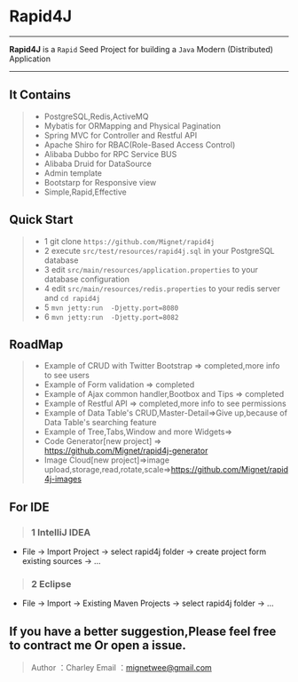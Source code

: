 # Rapid4J

------

**Rapid4J** is a `Rapid` Seed Project for building a `Java` Modern (Distributed) Application

------

## It Contains
>* PostgreSQL,Redis,ActiveMQ
>* Mybatis for ORMapping and Physical Pagination
>* Spring MVC for Controller and Restful API
>* Apache Shiro for RBAC(Role-Based Access Control)
>* Alibaba Dubbo for RPC Service BUS
>* Alibaba Druid for DataSource
>* Admin template
>* Bootstarp for Responsive view
>* Simple,Rapid,Effective

## Quick Start
> * 1 git clone `https://github.com/Mignet/rapid4j`
> * 2 execute `src/test/resources/rapid4j.sql` in your PostgreSQL database
> * 3 edit `src/main/resources/application.properties` to your database configuration
> * 4 edit `src/main/resources/redis.properties` to your redis server and `cd rapid4j`
> * 5 `mvn jetty:run  -Djetty.port=8080`
> * 6 `mvn jetty:run  -Djetty.port=8082`

## RoadMap
>* Example of CRUD with Twitter Bootstrap => completed,more info to see users
>* Example of Form validation => completed
>* Example of Ajax common handler,Bootbox and Tips => completed
>* Example of Restful API => completed,more info to see permissions
>* Example of Data Table's CRUD,Master-Detail=>Give up,because of Data Table's searching feature
>* Example of Tree,Tabs,Window and more Widgets=>
>* Code Generator[new project] => https://github.com/Mignet/rapid4j-generator
>* Image Cloud[new project]=>image upload,storage,read,rotate,scale=>https://github.com/Mignet/rapid4j-images

## For IDE
> ### 1 IntelliJ IDEA
* File -> Import Project -> select rapid4j folder -> create project form existing sources -> ...

> ### 2 Eclipse
* File -> Import -> Existing Maven Projects  -> select rapid4j folder -> ...

## If you have a better suggestion,Please feel free to contract me Or open a issue.
> Author ：Charley
> Email  ：mignetwee@gmail.com
